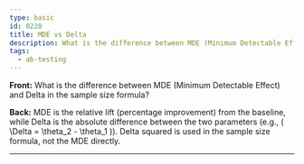 ```yaml
---
type: basic
id: 0220
title: MDE vs Delta
description: What is the difference between MDE (Minimum Detectable Effect) and Delta in the sample size formula?
tags:
  - ab-testing
---
```


**Front:** What is the difference between MDE (Minimum Detectable Effect) and Delta in the sample size formula?

**Back:** MDE is the relative lift (percentage improvement) from the baseline, while Delta is the absolute difference between the two parameters (e.g., \( \Delta = \theta_2 - \theta_1 \)). Delta squared is used in the sample size formula, not the MDE directly.

---
